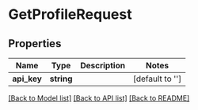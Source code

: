 # GetProfileRequest

## Properties
Name | Type | Description | Notes
------------ | ------------- | ------------- | -------------
**api_key** | **string** |  | [default to '']

[[Back to Model list]](../README.md#documentation-for-models) [[Back to API list]](../README.md#documentation-for-api-endpoints) [[Back to README]](../README.md)


